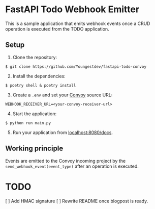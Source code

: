 # FastAPI Todo Webhook Emitter

This is a sample application that emits webhook events once a CRUD operation is executed from the TODO application.

## Setup

1. Clone the repository:

```console
$ git clone https://github.com/Youngestdev/fastapi-todo-convoy
```

2. Install the dependencies:

```console
$ poetry shell & poetry install
```

3. Create a `.env` and set your [Convoy](https://dashboard.getconvoy.io) source URL:

```env
WEBHOOK_RECEIVER_URL=<your-convoy-receiver-url>
```

4. Start the application:

```console
$ python run main.py
```

5. Run your application from [localhost:8080/docs](http://localhost:8080/docs).

## Working principle

Events are emitted to the Convoy incoming project by the `send_webhook_event(event_type)` after an operation is executed.


# TODO

[ ] Add HMAC signature
[ ] Rewrite README once blogpost is ready.